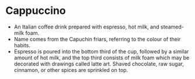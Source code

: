 Cappuccino
==========

* An Italian coffee drink prepared with espresso, hot milk, and steamed-milk foam.
* Name comes from the Capuchin friars, referring to the colour of their habits.
* Espresso is poured into the bottom third of the cup, followed by a similar amount of hot milk, and the top third consists of milk foam which may be decorated with drawings called latte art. Shaved chocolate, raw sugar, cinnamon, or other spices are sprinkled on top.

